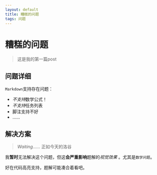 ```yaml
---
layout: default
title: 糟糕的问题
tags: 问题
---
```


# 糟糕的问题

> 这是我的第一篇post

## 问题详细

`Markdown`支持存在问题：

- *不支持*数学公式！
- *不支持*任务列表
- 脚注支持不好
- ……

## 解决方案

> *Waiting……* 正如今天的洛谷

我**暂时**无法解决这个问题，但这**会严重影响**题解的*视觉效果* 。尤其是`数学问题`。

好在代码高亮支持，题解可能凑合着看吧。

